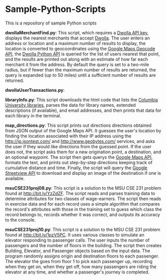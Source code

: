 Sample-Python-Scripts
=====================

This is a repository of sample Python scripts

<b>dwollaMerchantFind.py</b>: This script, which requires a <a href="https://www.dwolla.com/applications/create">Dwolla API key</a>, displays the nearest merchants that accept <a href = "https://www.dwolla.com/">Dwolla</a>. The user enters an address or location and a maximum number of results to display, the location is converted to geocoordinates using the <a href="https://developers.google.com/maps/documentation/geocoding/">Google Maps Geocode API</a>, the <a href="https://github.com/Dwolla/dwolla-python">Dwolla Python API</a> is queried for the list of users nearest that point, and the results are printed out along with an estimate of how far each merchant it from the address. By default the query is set to a two-mile radius, but if fewer than the maximum number of results are returned, the query is expanded (up to 50 miles) until a sufficient number of results are returned.
	
<b>dwollaUserTransactions.py</b>:

<b>libraryInfo.py</b>:  This script downloads the html code that lists the <a href="http://library.columbia.edu/locations.html">Columbia University libraries</a>, parses the data for library names, extended descriptions (if available), and email addresses, and then prints that data for each library in the terminal.

<b>map_directions.py</b>:  This script prints out directions directions obtained from JSON output of the Google Maps API. It guesses the user's location by finding the location associated with their IP address using the <a href="http://ip.jsontest.com/">http://ip.jsontest.com/</a> and <a href="http://www.geobytes.com/">http://www.geobytes.com/</a> services, and asks the user if they would like directions from the guessed point. If the user does not, the script asks them for a new origination point, a destination, and an optional waypoint. The script then gets querys the <a href="https://developers.google.com/maps/documentation/directions/">Google Maps API</a>, formats the text, and prints out step-by-step directions keeping track of cumulative distance and time. Finally, the script will query the <a href="https://developers.google.com/maps/documentation/streetview/">Google Streetview API</a> to download and display an image of the destination if one is available.

<b>msuCSE231proj08.py</b>:  This script is a solution to the MSU CSE 231 problem found at http://bit.ly/YzZdZF. The script reads and parses training data to determine attributes for two classes of wage-earners. The script then reads in exercise data and for each record uses a simple algorithm that compares the record's attirbutes with those in the training set to guess which class the record belongs to, records whether it was correct, and outputs its accuracy to the console.

<b>msuCSE231proj10.py</b>:  This script is a solution to the MSU CSE 231 problem found at http://bit.ly/1pzV5PC. It uses various classes to simulate an elevator responding to passenger calls. The user inputs the number of passengers and the number of floors in the building. The script then creates Building, Elevator, and Passenger objects based on the input data. The program randomly assigns origin and destination floors to each passenger. The elevator the goes from floor 1 to pick each passenger up, recording when they get on, when they get off, how many passengers are riding the elevator at any time, and whether a passenger's journey is completed.
